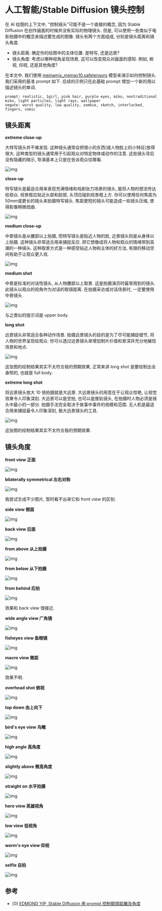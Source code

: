 # 人工智能/Stable Diffusion 镜头控制

在 AI 绘图的上下文中, "控制镜头"可能不是一个直接的概念, 因为 Stable Diffusion 在创作画面的时候并没有实际的物理镜头. 但是, 可以使用一些类似于电影拍摄中的概念来描述要生成的图像. 镜头有两个方面组成, 分别是镜头距离和镜头角度.

- 镜头距离: 确定你的绘图中的主体位置. 是特写, 还是远景?
- 镜头角度: 考虑以哪种视角呈现场景, 这可以改变观众对画面的感知. 例如, 俯视, 仰视, 还是其他角度?

在本文中, 我们使用 [meinamix_meinav10.safetensors](https://civitai.com/models/7240?modelVersionId=80511) 模型来演示如何控制镜头. 我们采用的基准 prompt 如下. 后续的示例只在此基础 prompt 增加一个新的用以描述镜头的单词.

```text
prompt: realistic, 1girl, pink hair, purple eyes, miko, nontraditional miko, light particles, light rays, wallpaper
negate: worst quality, low quality, zombie, sketch, interlocked, fingers, comic
```

## 镜头距离

**extreme close-up**

大特写镜头并不难发现. 这种镜头通常会把很小的东西(或人物脸上的小特征)放得很大. 这种类型的镜头通常用于引起观众对特定物体或动作的注意. 这些镜头背后没有隐藏的暗示, 导演基本上只是在告诉观众往哪看.

![img](../../img/ai/stable_diffusion_lens/extreme_close_up.jpg)

**close-up**

特写镜头是最适合用来表现充满情绪和戏剧张力场景的镜头, 能将人物的想法传达给观众. 视景框应贴近头部和脸部, 头顶应碰到视景框上方. 你可以使用任何焦距为50mm或更长的镜头来拍摄特写镜头. 焦距更短的镜头可能造成一些镜头压缩, 使得影像稍微扭曲.

![img](../../img/ai/stable_diffusion_lens/close_up.jpg)

**medium close-up**

中景镜头是从腰部以上拍摄, 而特写镜头是贴近人物的脸, 近景镜头则是从身体以上拍摄. 这种镜头非常适合用来捕捉反应. 把它想像成将人物和观众的情绪带到高潮的一种镜头. 这种取景方式是一种感受贴近人物和主体的好方法, 有限的移动空间有助于让观众更入戏.

![img](../../img/ai/stable_diffusion_lens/medium_close_up.jpg)

**medium shot**

中景是标准的对话性镜头, 从人物腰部以上取景. 这是拍摄演员时最常用到的镜头. 此镜头以观众的视角作为对话的取镜距离. 在拍摄采访或对话场景时, 一定要使用中景镜头.

![img](../../img/ai/stable_diffusion_lens/medium_shot.jpg)

与之类似的提示词是 upper body.

**long shot**

远景镜头非常适合各种动作场景. 拍摄远景镜头的目的是为了尽可能捕捉细节, 将人物的世界呈现给观众. 你可以透过远景镜头来增加制片价值和景深并充分地展现场景和地点.

![img](../../img/ai/stable_diffusion_lens/long_shot.jpg)

这张图的绘制结果其实不太符合我的预期效果, 正常来讲 long shot 是要绘制出全身照的, 也就是 full body.

**extreme long shot**

将远景镜头放大 10 倍拍摄就是大远景. 大远景镜头的用意在于让观众惊艳, 让视觉效果令人印象深刻. 大远景可以是空拍, 也可以是推轨镜头, 在拍摄时人物必须是镜头中最小的一部分. 拍摄手法完全取决于故事中事件的规模和范围. 无人机是最适合用来捕捉最令人印象深刻, 极大远景镜头的工具.

![img](../../img/ai/stable_diffusion_lens/extreme_long_shot.jpg)

这张图的绘制结果其实不太符合我的预期效果.

## 镜头角度

**front view 正面**

![img](../../img/ai/stable_diffusion_lens/front_view.jpg)

**bilaterally symmetrical 左右对称**

![img](../../img/ai/stable_diffusion_lens/bilaterally_symmetrical.jpg)

我尝试生成不少图片, 暂时看不出来它和 front view 的区别.

**side view 侧面**

![img](../../img/ai/stable_diffusion_lens/side_view.jpg)

**back view 后面**

![img](../../img/ai/stable_diffusion_lens/back_view.jpg)

**from above 从上拍摄**

![img](../../img/ai/stable_diffusion_lens/from_above.jpg)

**from below 从下拍摄**

![img](../../img/ai/stable_diffusion_lens/from_below.jpg)

**from behind 后拍**

![img](../../img/ai/stable_diffusion_lens/from_behind.jpg)

效果和 back view 很接近.

**wide angle view 广角镜**

![img](../../img/ai/stable_diffusion_lens/wide_angle_view.jpg)

**fisheyes view 鱼眼镜**

![img](../../img/ai/stable_diffusion_lens/fisheyes_view.jpg)

**macro view 微距**

![img](../../img/ai/stable_diffusion_lens/macro_view.jpg)

效果不明.

**overhead shot 俯视**

![img](../../img/ai/stable_diffusion_lens/overhead_shot.jpg)

**top down 由上向下**

![img](../../img/ai/stable_diffusion_lens/top_down.jpg)

**bird's eye view 鸟瞰**

![img](../../img/ai/stable_diffusion_lens/birds_eye_view.jpg)

**high angle 高角度**

![img](../../img/ai/stable_diffusion_lens/high_angle.jpg)

**slightly above 微高角度**

![img](../../img/ai/stable_diffusion_lens/slightly_above.jpg)

**straight on 水平拍摄**

![img](../../img/ai/stable_diffusion_lens/straight_on.jpg)

**hero view 英雄视角**

![img](../../img/ai/stable_diffusion_lens/hero_view.jpg)

**low view 低视角**

![img](../../img/ai/stable_diffusion_lens/low_view.jpg)

**worm's eye view 仰视**

![img](../../img/ai/stable_diffusion_lens/worms_eye_view.jpg)

**selfie 自拍**

![img](../../img/ai/stable_diffusion_lens/selfie.jpg)

## 参考

- [0] [EDMOND YIP, Stable Diffusion 用 prompt 控制鏡頭距離及角度](https://blog.256pages.com/stable-diffusion-prompt-distance/)
